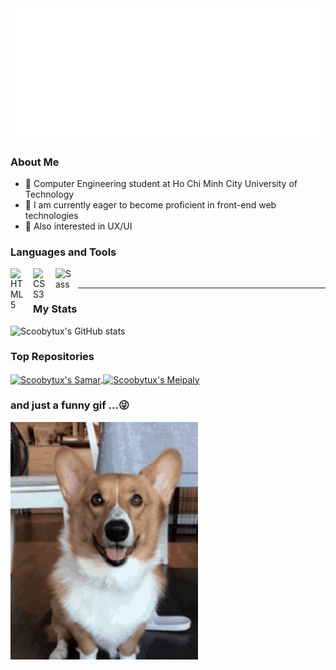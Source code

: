 <img src="scoobytux.svg" width="1200" alt="Scoobytux svg" />

### About Me

- 📑 Computer Engineering student at Ho Chi Minh City University of Technology
- 🎯 I am currently eager to become proficient in front-end web technologies
- 🎨 Also interested in UX/UI

### Languages and Tools

[<img align="left" alt="HTML5" width="26px" src="https://cdn.jsdelivr.net/gh/devicons/devicon/icons/html5/html5-original.svg" style="padding-right:10px;" />][nowhere]
[<img align="left" alt="CSS3" width="26px" src="https://cdn.jsdelivr.net/gh/devicons/devicon/icons/css3/css3-original.svg" style="padding-right:10px;" />][nowhere]
[<img align="left" alt="Sass" width="26px" src="https://cdn.jsdelivr.net/gh/devicons/devicon/icons/sass/sass-original.svg" style="padding-right:10px;" />][nowhere]

<br />

---

### My Stats

![Scoobytux's GitHub stats](https://github-readme-stats.vercel.app/api?username=scoobytux&theme=dracula&show_icons=true&title_color=ffce11)

### Top Repositories

<a href="https://github.com/scoobytux/Samar">
  <img align="center" src="https://github-readme-stats.vercel.app/api/pin/?username=scoobytux&repo=Samar&theme=dracula&title_color=ffce11" alt="Scoobytux's Samar"/>
</a>
<a href="https://github.com/scoobytux/Meipaly">
  <img align="center" src="https://github-readme-stats.vercel.app/api/pin/?username=scoobytux&repo=Meipaly&theme=dracula&title_color=ffce11" alt="Scoobytux's Meipaly"/>
</a>

### and just a funny gif ...😜

<img src="images/happy-heart.gif" alt="Happy heart Corgi" width="300" height="380"/>

[nowhere]: https://github.com/scoobytux
